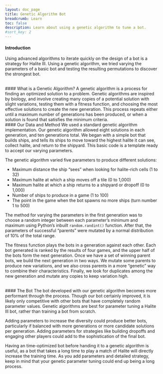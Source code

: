 ```yaml
---
layout: doc_page
title: Genetic Algorithm Bot
breadcrumb: Learn
toc: false
description: Learn about using a genetic algorithm to tune a bot.
#sort_key: 2
---
```



<div class="doc-section" markdown="1">

#### Introduction
Using advanced algorithms to iterate quickly on the design of a bot is a strategy for Halite III. Using a genetic algorithm, we tried varying the parameters of a basic bot and testing the resulting permutations to discover the strongest bot.

<br/>
#### What is a Genetic Algorithm?
A genetic algorithm is a process for finding an optimized solution to a problem. Genetic algorithms are inspired by biology, and involve creating many copies of a potential solution with slight variations, testing them with a fitness function, and choosing the most effective solutions to create the new generation. This process repeats either until a maximum number of generations has been produced, or when a solution is found that satisfies the minimum criteria.

<br/>
#### Our Data and Method
We used a standard genetic algorithm implementation. Our genetic algorithm allowed eight solutions in each generation, and ten generations total. We began with a simple bot that builds ships, and tells its ships to move toward the highest halite it can see, collect halite, and return to the shipyard. This basic code is a template ready to accept our varying parameters.

The genetic algorithm varied five parameters to produce different solutions:
* Maximum distance the ship “sees” when looking for halite-rich cells (1 to 32)
* Maximum halite at which a ship moves off a tile (0 to 1,000)
* Maximum halite at which a ship returns to a shipyard or dropoff (0 to 1,000)
* Number of ships to produce in a game (1 to 100)
* The point in the game when the bot spawns no more ships (turn number 1 to 500)

The method for varying the parameters in the first generation was to choose a random integer between each parameter’s minimum and maximum using Python’s inbuilt <code>random.randint()</code> function. After that, the parameters of successful “parents” were mutated by a normal distribution of 10% of the total range.

The fitness function plays the bots in a generation against each other. Each bot generated is ranked by the results of four games, and the upper half of the bots form the next generation. Once we have a set of winning parent bots, we build the next generation in two ways. We mutate some parents to produce new variations, and we also cross parents in a more “genetic” way to combine their characteristics. Finally, we look for duplicates among the new generation and mutate any copies to keep variation high.


<br/>
#### The Bot
The bot developed with our genetic algorithm becomes more performant through the process. Though our bot certainly improved, it is likely only competitive with other bots that have completely random parameter values. Genetic algorithms are best for parameter tuning a Halite III bot, rather than training a bot from scratch.

Adding parameters to increase the diversity could produce better bots, particularly if balanced with more generations or more candidate solutions per generation. Adding parameters for strategies like building dropoffs and engaging other players could add to the sophistication of the final bot.

Having an time-optimized bot before handing it to a genetic algorithm is useful, as a bot that takes a long time to play a match of Halite will directly increase the training time. As you add parameters and detailed strategy, keep in mind that your genetic parameter tuning could end up being a long process.

<br/>
</div>
